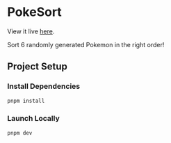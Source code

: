# PokeSort

View it live [here](https://pokesort.vercel.app/).

Sort 6 randomly generated Pokemon in the right order!

## Project Setup

### Install Dependencies

```sh
pnpm install
```

### Launch Locally

```sh
pnpm dev
```
